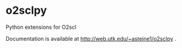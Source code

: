 # o2sclpy
Python extensions for O2scl

Documentation is available at http://web.utk.edu/~asteine1/o2sclpy .
